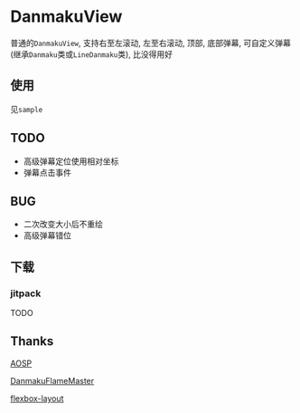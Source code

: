 # DanmakuView

普通的`DanmakuView`, 支持右至左滚动, 左至右滚动, 顶部, 底部弹幕, 可自定义弹幕(继承`Danmaku`类或`LineDanmaku`类), 比没得用好

## 使用

见`sample`

## TODO
- 高级弹幕定位使用相对坐标
- 弹幕点击事件

## BUG
- 二次改变大小后不重绘
- 高级弹幕错位

## 下载

### jitpack

TODO

## Thanks

[AOSP](https://source.android.com)

[DanmakuFlameMaster](https://github.com/bilibili/DanmakuFlameMaster)

[flexbox-layout](https://github.com/google/flexbox-layout)